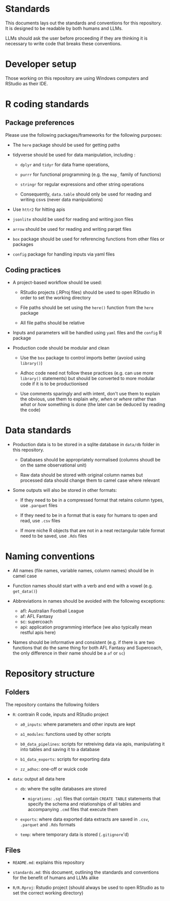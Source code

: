 # Standards

This documents lays out the standards and conventions for this repository. It is designed to be readable by both humans and LLMs.

LLMs should ask the user before proceeding if they are thinking it is necessary to write code that breaks these conventions.

# Developer setup

Those working on this repository are using Windows computers and RStudio as their IDE.


# R coding standards

## Package preferences

Please use the following packages/frameworks for the following purposes:

- The `here` package should be used for getting paths

- tidyverse should be used for data manipulation, including :
    
    - `dplyr` and `tidyr` for data frame operations, 

    - `purrr` for functional programming (e.g. the `map_` family of functions)

    - `stringr` for regular expressions and other string operations

    - Consequently, `data.table` should only be used for reading and writing csvs (never data manipulations)

- Use `httr2` for hitting apis

- `jsonlite` should be used for reading and writing json files

- `arrow` should be used for reading and writing parqet files

- `box` package should be used for referencing functions from other files or packages
 
- `config` package for handling inputs via yaml files 

## Coding practices

- A project-based workflow should be used:

   -  RStudio projects (.RProj files) should be used to open RStudio in order to set the working directory

   -  File paths should be set using the `here()` function from the `here` package

   -  All file paths should be relative

- Inputs and parameters will be handled using `yaml` files and the `config` R package

- Production code should be modular and clean

    - Use the `box` package to control imports better (avoiod using `library()`)

    - Adhoc code need not follow these practices (e.g. can use more `library()` statements) but should be converted to more modular code if it is to be productionised 

    - Use comments sparingly and with intent, don't use them to explain the obvious, use them to explain *why*, *when* or *where* rather than *what* or *how* something is done (the later can be deduced by reading the code)

# Data standards

- Production data is to be stored in a sqlite database in `data/db` folder in this repository. 

    - Databases should be appropriately normalised (columns shoudl be on the same observational unit)

    - Raw data should be stored with original column names but processed data should change them to camel case where relevant

- Some outputs will also be stored in other formats:

    - If they need to be in a compressed format that retains column types, use `.parquet` files

    - If they need to be in a format that is easy for humans to open and read, use `.csv` files

    - If more niche R objects that are not in a neat rectangular table format need to be saved, use `.Rds` files


# Naming conventions

- All names (file names, variable names, column names) should be in camel case

- Function names should start with a verb and end with a vowel (e.g. `get_data()`)

- Abbreviations in names should be avoided with the following exceptions:

    - afl: Australian Football League
    - af: AFL Fantasy
    - sc: supercoach
    - api: application programming interface (we also typically mean restful apis here)

- Names should be informative and consistent (e.g. if there is are two functions that do the same thing for both AFL Fantasy and Supercoach, the only difference in their name should be a `af` or `sc`)

# Repository structure

## Folders

The repository contains the following folders

- `R`: contrain R code, inputs and RStudio project

    - `a0_inputs`: where parameters and other inputs are kept

    - `a1_modules`: functions used by other scripts

    - `b0_data_pipelines`: scripts for retreiving data via apis, manipulating it into tables and saving it to a database

    - `b1_data_exports`: scripts for exporting data

    - `zz_adhoc`: one-off or wuick code
    

- `data`: output all data here

    - `db`: where the sqlite databases are stored

        - `migrations`: `.sql` files that contain `CREATE TABLE` statements that specify the schema and relationships of all tables and accompanying `.cmd` files that execute them 

    - `exports`: where data exported data extracts are saved in `.csv`, `.parquet` and `.Rds` formats
 
    - `temp`: where temporary data is stored (`.gitignore`'d)

## Files

- `README.md`: explains this repository

- `standards.md`: this document, outlining the standards and conventions for the benefit of humans and LLMs alike

- `R/R.Rproj`: Rstudio project (should always be used to open RStudio as to set the correct working directory)
